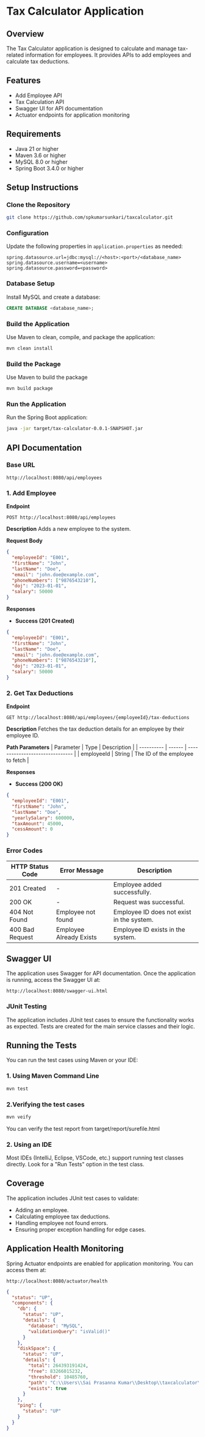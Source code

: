 # Tax Calculator Application

## Overview
The Tax Calculator application is designed to calculate and manage tax-related information for employees. It provides APIs to add employees and calculate tax deductions.

## Features
- Add Employee API
- Tax Calculation API
- Swagger UI for API documentation
- Actuator endpoints for application monitoring

## Requirements
- Java 21 or higher
- Maven 3.6 or higher
- MySQL 8.0 or higher
- Spring Boot 3.4.0 or higher

## Setup Instructions

### Clone the Repository
```bash
git clone https://github.com/spkumarsunkari/taxcalculator.git
```

### Configuration
Update the following properties in `application.properties` as needed:
```properties
spring.datasource.url=jdbc:mysql://<host>:<port>/<database_name>
spring.datasource.username=<username>
spring.datasource.password=<password>
```

### Database Setup
Install MySQL and create a database:
```sql
CREATE DATABASE <database_name>;
```

### Build the Application
Use Maven to clean, compile, and package the application:
```bash
mvn clean install
```
### Build the Package
Use Maven to build the package
```bash
mvn build package
```

### Run the Application
Run the Spring Boot application:
```bash
java -jar target/tax-calculator-0.0.1-SNAPSHOT.jar
```

## API Documentation

### Base URL
`http://localhost:8080/api/employees`

### 1. Add Employee
**Endpoint**
```
POST http://localhost:8080/api/employees
```
**Description**
Adds a new employee to the system.

**Request Body**
```json
{
  "employeeId": "E001",
  "firstName": "John",
  "lastName": "Doe",
  "email": "john.doe@example.com",
  "phoneNumbers": ["9876543210"],
  "doj": "2023-01-01",
  "salary": 50000
}
```

**Responses**
- **Success (201 Created)**
```json
{
  "employeeId": "E001",
  "firstName": "John",
  "lastName": "Doe",
  "email": "john.doe@example.com",
  "phoneNumbers": ["9876543210"],
  "doj": "2023-01-01",
  "salary": 50000
}
```

### 2. Get Tax Deductions
**Endpoint**
```
GET http://localhost:8080/api/employees/{employeeId}/tax-deductions
```
**Description**
Fetches the tax deduction details for an employee by their employee ID.

**Path Parameters**
| Parameter  | Type   | Description                     |
| ---------- | ------ | ------------------------------- |
| employeeId | String | The ID of the employee to fetch |

**Responses**
- **Success (200 OK)**
```json
{
  "employeeId": "E001",
  "firstName": "John",
  "lastName": "Doe",
  "yearlySalary": 600000,
  "taxAmount": 45000,
  "cessAmount": 0
}
```

### Error Codes
| HTTP Status Code | Error Message           | Description                              |
| ---------------- | ----------------------- | ---------------------------------------- |
| 201 Created      | -                       | Employee added successfully.             |
| 200 OK           | -                       | Request was successful.                  |
| 404 Not Found    | Employee not found      | Employee ID does not exist in the system.|
| 400 Bad Request  | Employee Already Exists | Employee ID exists in the system.        |

## Swagger UI
The application uses Swagger for API documentation. Once the application is running, access the Swagger UI at:
```
http://localhost:8080/swagger-ui.html
```
### JUnit Testing
The application includes JUnit test cases to ensure the functionality works as expected. Tests are created for the main service classes and their logic.


## Running the Tests
You can run the test cases using Maven or your IDE:

### 1. Using Maven Command Line
``` bash
mvn test
```

### 2.Verifying the test cases
```bash
mvn veify
```
You can verify the test report from target/report/surefile.html

### 2. Using an IDE
Most IDEs (IntelliJ, Eclipse, VSCode, etc.) support running test classes directly. Look for a "Run Tests" option in the test class.

## Coverage
The application includes JUnit test cases to validate:

* Adding an employee.
* Calculating employee tax deductions.
* Handling employee not found errors.
* Ensuring proper exception handling for edge cases.

## Application Health Monitoring
Spring Actuator endpoints are enabled for application monitoring. You can access them at:
```
http://localhost:8080/actuator/health
```
```json
{
  "status": "UP",
  "components": {
    "db": {
      "status": "UP",
      "details": {
        "database": "MySQL",
        "validationQuery": "isValid()"
      }
    },
    "diskSpace": {
      "status": "UP",
      "details": {
        "total": 264393191424,
        "free": 83266015232,
        "threshold": 10485760,
        "path": "C:\\Users\\Sai Prasanna Kumar\\Desktop\\taxcalculator\\.",
        "exists": true
      }
    },
    "ping": {
      "status": "UP"
    }
  }
}
```
